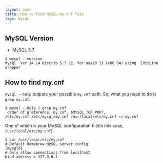 ```yaml
---
layout: post
title: How to Find MySQL my.cnf file
tags: mysql
---
```


## MySQL Version

- MySQL 5.7

```console
$ mysql --version
mysql  Ver 14.14 Distrib 5.7.22, for osx10.13 (x86_64) using  EditLine wrapper
```

## How to find my.cnf

`mysql --help` outputs your possible `my.cnf` path. So, what you need to do is `grep my.cnf`.

```console
$ mysql --help | grep my.cnf
 order of preference, my.cnf, $MYSQL_TCP_PORT,
/etc/my.cnf /etc/mysql/my.cnf /usr/local/etc/my.cnf ~/.my.cnf
```

One of which is your MySQL configuration file(in this case, `/usr/local/etc/my.cnf`). 

```console
$ cat /usr/local/etc/my.cnf
# Default Homebrew MySQL server config
[mysqld]
# Only allow connections from localhost
bind-address = 127.0.0.1
```

